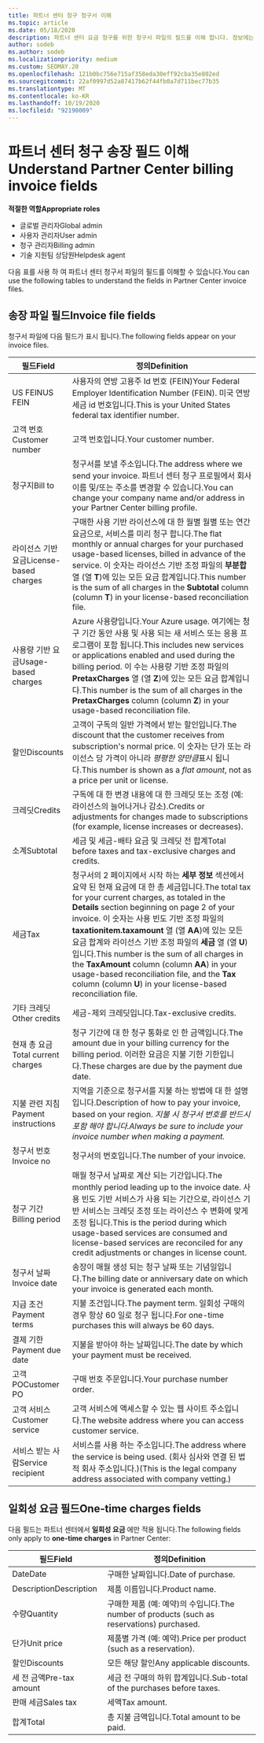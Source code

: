 ```yaml
---
title: 파트너 센터 청구 청구서 이해
ms.topic: article
ms.date: 05/18/2020
description: 파트너 센터 요금 청구를 위한 청구서 파일의 필드를 이해 합니다. 정보에는 모든 송장 필드와 일회성 요금 청구 필드의 필드 및 정의가 포함 됩니다.
author: sodeb
ms.author: sodeb
ms.localizationpriority: medium
ms.custom: SEOMAY.20
ms.openlocfilehash: 121b0bc756e715af358eda30eff92cba35e802ed
ms.sourcegitcommit: 22af0997d52a87417b62f44fb0a7d711bec77b35
ms.translationtype: MT
ms.contentlocale: ko-KR
ms.lasthandoff: 10/19/2020
ms.locfileid: "92198009"
---
```

# <a name="understand-partner-center-billing-invoice-fields"></a><span data-ttu-id="9a9f5-103">파트너 센터 청구 송장 필드 이해</span><span class="sxs-lookup"><span data-stu-id="9a9f5-103">Understand Partner Center billing invoice fields</span></span>

<span data-ttu-id="9a9f5-104">**적절한 역할**</span><span class="sxs-lookup"><span data-stu-id="9a9f5-104">**Appropriate roles**</span></span>

- <span data-ttu-id="9a9f5-105">글로벌 관리자</span><span class="sxs-lookup"><span data-stu-id="9a9f5-105">Global admin</span></span>
- <span data-ttu-id="9a9f5-106">사용자 관리자</span><span class="sxs-lookup"><span data-stu-id="9a9f5-106">User admin</span></span>
- <span data-ttu-id="9a9f5-107">청구 관리자</span><span class="sxs-lookup"><span data-stu-id="9a9f5-107">Billing admin</span></span>
- <span data-ttu-id="9a9f5-108">기술 지원팀 상담원</span><span class="sxs-lookup"><span data-stu-id="9a9f5-108">Helpdesk agent</span></span>

<span data-ttu-id="9a9f5-109">다음 표를 사용 하 여 파트너 센터 청구서 파일의 필드를 이해할 수 있습니다.</span><span class="sxs-lookup"><span data-stu-id="9a9f5-109">You can use the following tables to understand the fields in Partner Center invoice files.</span></span>

## <a name="invoice-file-fields"></a><span data-ttu-id="9a9f5-110">송장 파일 필드</span><span class="sxs-lookup"><span data-stu-id="9a9f5-110">Invoice file fields</span></span>

<span data-ttu-id="9a9f5-111">청구서 파일에 다음 필드가 표시 됩니다.</span><span class="sxs-lookup"><span data-stu-id="9a9f5-111">The following fields appear on your invoice files.</span></span>

| <span data-ttu-id="9a9f5-112">필드</span><span class="sxs-lookup"><span data-stu-id="9a9f5-112">Field</span></span> | <span data-ttu-id="9a9f5-113">정의</span><span class="sxs-lookup"><span data-stu-id="9a9f5-113">Definition</span></span> |
| ----- | ---------- |
| <span data-ttu-id="9a9f5-114">US FEIN</span><span class="sxs-lookup"><span data-stu-id="9a9f5-114">US FEIN</span></span> | <span data-ttu-id="9a9f5-115">사용자의 연방 고용주 Id 번호 (FEIN)</span><span class="sxs-lookup"><span data-stu-id="9a9f5-115">Your Federal Employer Identification Number (FEIN).</span></span> <span data-ttu-id="9a9f5-116">미국 연방 세금 id 번호입니다.</span><span class="sxs-lookup"><span data-stu-id="9a9f5-116">This is your United States federal tax identifier number.</span></span> |
| <span data-ttu-id="9a9f5-117">고객 번호</span><span class="sxs-lookup"><span data-stu-id="9a9f5-117">Customer number</span></span> | <span data-ttu-id="9a9f5-118">고객 번호입니다.</span><span class="sxs-lookup"><span data-stu-id="9a9f5-118">Your customer number.</span></span> |
| <span data-ttu-id="9a9f5-119">청구지</span><span class="sxs-lookup"><span data-stu-id="9a9f5-119">Bill to</span></span> | <span data-ttu-id="9a9f5-120">청구서를 보낼 주소입니다.</span><span class="sxs-lookup"><span data-stu-id="9a9f5-120">The address where we send your invoice.</span></span> <span data-ttu-id="9a9f5-121">파트너 센터 청구 프로필에서 회사 이름 및/또는 주소를 변경할 수 있습니다.</span><span class="sxs-lookup"><span data-stu-id="9a9f5-121">You can change your company name and/or address in your Partner Center billing profile.</span></span> |
| <span data-ttu-id="9a9f5-122">라이선스 기반 요금</span><span class="sxs-lookup"><span data-stu-id="9a9f5-122">License-based charges</span></span> | <span data-ttu-id="9a9f5-123">구매한 사용 기반 라이선스에 대 한 월별 월별 또는 연간 요금으로, 서비스를 미리 청구 합니다.</span><span class="sxs-lookup"><span data-stu-id="9a9f5-123">The flat monthly or annual charges for your purchased usage-based licenses, billed in advance of the service.</span></span> <span data-ttu-id="9a9f5-124">이 숫자는 라이선스 기반 조정 파일의 **부분합** 열 (열 **T**)에 있는 모든 요금 합계입니다.</span><span class="sxs-lookup"><span data-stu-id="9a9f5-124">This number is the sum of all charges in the **Subtotal** column (column **T**) in your license-based reconciliation file.</span></span> |
| <span data-ttu-id="9a9f5-125">사용량 기반 요금</span><span class="sxs-lookup"><span data-stu-id="9a9f5-125">Usage-based charges</span></span> | <span data-ttu-id="9a9f5-126">Azure 사용량입니다.</span><span class="sxs-lookup"><span data-stu-id="9a9f5-126">Your Azure usage.</span></span> <span data-ttu-id="9a9f5-127">여기에는 청구 기간 동안 사용 및 사용 되는 새 서비스 또는 응용 프로그램이 포함 됩니다.</span><span class="sxs-lookup"><span data-stu-id="9a9f5-127">This includes new services or applications enabled and used during the billing period.</span></span> <span data-ttu-id="9a9f5-128">이 수는 사용량 기반 조정 파일의 **PretaxCharges** 열 (열 **Z**)에 있는 모든 요금 합계입니다.</span><span class="sxs-lookup"><span data-stu-id="9a9f5-128">This number is the sum of all charges in the **PretaxCharges** column (column **Z**) in your usage-based reconciliation file.</span></span> |
| <span data-ttu-id="9a9f5-129">할인</span><span class="sxs-lookup"><span data-stu-id="9a9f5-129">Discounts</span></span> | <span data-ttu-id="9a9f5-130">고객이 구독의 일반 가격에서 받는 할인입니다.</span><span class="sxs-lookup"><span data-stu-id="9a9f5-130">The discount that the customer receives from subscription's normal price.</span></span> <span data-ttu-id="9a9f5-131">이 숫자는 단가 또는 라이선스 당 가격이 아니라 *평평한 양만큼*표시 됩니다.</span><span class="sxs-lookup"><span data-stu-id="9a9f5-131">This number is shown as a *flat amount*, not as a price per unit or license.</span></span> |
| <span data-ttu-id="9a9f5-132">크레딧</span><span class="sxs-lookup"><span data-stu-id="9a9f5-132">Credits</span></span> | <span data-ttu-id="9a9f5-133">구독에 대 한 변경 내용에 대 한 크레딧 또는 조정 (예: 라이선스의 늘어나거나 감소).</span><span class="sxs-lookup"><span data-stu-id="9a9f5-133">Credits or adjustments for changes made to subscriptions (for example, license increases or decreases).</span></span> |
| <span data-ttu-id="9a9f5-134">소계</span><span class="sxs-lookup"><span data-stu-id="9a9f5-134">Subtotal</span></span> | <span data-ttu-id="9a9f5-135">세금 및 세금-배타 요금 및 크레딧 전 합계</span><span class="sxs-lookup"><span data-stu-id="9a9f5-135">Total before taxes and tax-exclusive charges and credits.</span></span> |
| <span data-ttu-id="9a9f5-136">세금</span><span class="sxs-lookup"><span data-stu-id="9a9f5-136">Tax</span></span> | <span data-ttu-id="9a9f5-137">청구서의 2 페이지에서 시작 하는 **세부 정보** 섹션에서 요약 된 현재 요금에 대 한 총 세금입니다.</span><span class="sxs-lookup"><span data-stu-id="9a9f5-137">The total tax for your current charges, as totaled in the **Details** section beginning on page 2 of your invoice.</span></span> <span data-ttu-id="9a9f5-138">이 숫자는 사용 빈도 기반 조정 파일의 **taxationitem.taxamount** 열 (열 **AA**)에 있는 모든 요금 합계와 라이선스 기반 조정 파일의 **세금** 열 (열 **U**)입니다.</span><span class="sxs-lookup"><span data-stu-id="9a9f5-138">This number is the sum of all charges in the **TaxAmount** column (column **AA**) in your usage-based reconciliation file, and the **Tax** column (column **U**) in your license-based reconciliation file.</span></span> |
| <span data-ttu-id="9a9f5-139">기타 크레딧</span><span class="sxs-lookup"><span data-stu-id="9a9f5-139">Other credits</span></span> | <span data-ttu-id="9a9f5-140">세금-제외 크레딧입니다.</span><span class="sxs-lookup"><span data-stu-id="9a9f5-140">Tax-exclusive credits.</span></span> |
| <span data-ttu-id="9a9f5-141">현재 총 요금</span><span class="sxs-lookup"><span data-stu-id="9a9f5-141">Total current charges</span></span> | <span data-ttu-id="9a9f5-142">청구 기간에 대 한 청구 통화로 인 한 금액입니다.</span><span class="sxs-lookup"><span data-stu-id="9a9f5-142">The amount due in your billing currency for the billing period.</span></span> <span data-ttu-id="9a9f5-143">이러한 요금은 지불 기한 기한입니다.</span><span class="sxs-lookup"><span data-stu-id="9a9f5-143">These charges are due by the payment due date.</span></span> |
| <span data-ttu-id="9a9f5-144">지불 관련 지침</span><span class="sxs-lookup"><span data-stu-id="9a9f5-144">Payment instructions</span></span> | <span data-ttu-id="9a9f5-145">지역을 기준으로 청구서를 지불 하는 방법에 대 한 설명입니다.</span><span class="sxs-lookup"><span data-stu-id="9a9f5-145">Description of how to pay your invoice, based on your region.</span></span> <span data-ttu-id="9a9f5-146">*지불 시 청구서 번호를 반드시 포함 해야 합니다.*</span><span class="sxs-lookup"><span data-stu-id="9a9f5-146">*Always be sure to include your invoice number when making a payment.*</span></span> |
| <span data-ttu-id="9a9f5-147">청구서 번호</span><span class="sxs-lookup"><span data-stu-id="9a9f5-147">Invoice no</span></span> | <span data-ttu-id="9a9f5-148">청구서의 번호입니다.</span><span class="sxs-lookup"><span data-stu-id="9a9f5-148">The number of your invoice.</span></span> |
| <span data-ttu-id="9a9f5-149">청구 기간</span><span class="sxs-lookup"><span data-stu-id="9a9f5-149">Billing period</span></span> | <span data-ttu-id="9a9f5-150">매월 청구서 날짜로 계산 되는 기간입니다.</span><span class="sxs-lookup"><span data-stu-id="9a9f5-150">The monthly period leading up to the invoice date.</span></span> <span data-ttu-id="9a9f5-151">사용 빈도 기반 서비스가 사용 되는 기간으로, 라이선스 기반 서비스는 크레딧 조정 또는 라이선스 수 변화에 맞게 조정 됩니다.</span><span class="sxs-lookup"><span data-stu-id="9a9f5-151">This is the period during which usage-based services are consumed and license-based services are reconciled for any credit adjustments or changes in license count.</span></span> |
| <span data-ttu-id="9a9f5-152">청구서 날짜</span><span class="sxs-lookup"><span data-stu-id="9a9f5-152">Invoice date</span></span> | <span data-ttu-id="9a9f5-153">송장이 매월 생성 되는 청구 날짜 또는 기념일입니다.</span><span class="sxs-lookup"><span data-stu-id="9a9f5-153">The billing date or anniversary date on which your invoice is generated each month.</span></span> |
| <span data-ttu-id="9a9f5-154">지급 조건</span><span class="sxs-lookup"><span data-stu-id="9a9f5-154">Payment terms</span></span> | <span data-ttu-id="9a9f5-155">지불 조건입니다.</span><span class="sxs-lookup"><span data-stu-id="9a9f5-155">The payment term.</span></span> <span data-ttu-id="9a9f5-156">일회성 구매의 경우 항상 60 일로 청구 됩니다.</span><span class="sxs-lookup"><span data-stu-id="9a9f5-156">For one-time purchases this will always be 60 days.</span></span> |
| <span data-ttu-id="9a9f5-157">결제 기한</span><span class="sxs-lookup"><span data-stu-id="9a9f5-157">Payment due date</span></span> | <span data-ttu-id="9a9f5-158">지불을 받아야 하는 날짜입니다.</span><span class="sxs-lookup"><span data-stu-id="9a9f5-158">The date by which your payment must be received.</span></span> |
| <span data-ttu-id="9a9f5-159">고객 PO</span><span class="sxs-lookup"><span data-stu-id="9a9f5-159">Customer PO</span></span> | <span data-ttu-id="9a9f5-160">구매 번호 주문입니다.</span><span class="sxs-lookup"><span data-stu-id="9a9f5-160">Your purchase number order.</span></span> |
| <span data-ttu-id="9a9f5-161">고객 서비스</span><span class="sxs-lookup"><span data-stu-id="9a9f5-161">Customer service</span></span> | <span data-ttu-id="9a9f5-162">고객 서비스에 액세스할 수 있는 웹 사이트 주소입니다.</span><span class="sxs-lookup"><span data-stu-id="9a9f5-162">The website address where you can access customer service.</span></span> |
| <span data-ttu-id="9a9f5-163">서비스 받는 사람</span><span class="sxs-lookup"><span data-stu-id="9a9f5-163">Service recipient</span></span> | <span data-ttu-id="9a9f5-164">서비스를 사용 하는 주소입니다.</span><span class="sxs-lookup"><span data-stu-id="9a9f5-164">The address where the service is being used.</span></span> <span data-ttu-id="9a9f5-165">(회사 심사와 연결 된 법적 회사 주소입니다.)</span><span class="sxs-lookup"><span data-stu-id="9a9f5-165">(This is the legal company address associated with company vetting.)</span></span> |

## <a name="one-time-charges-fields"></a><span data-ttu-id="9a9f5-166">일회성 요금 필드</span><span class="sxs-lookup"><span data-stu-id="9a9f5-166">One-time charges fields</span></span>

<span data-ttu-id="9a9f5-167">다음 필드는 파트너 센터에서 **일회성 요금** 에만 적용 됩니다.</span><span class="sxs-lookup"><span data-stu-id="9a9f5-167">The following fields only apply to **one-time charges** in Partner Center:</span></span>

| <span data-ttu-id="9a9f5-168">필드</span><span class="sxs-lookup"><span data-stu-id="9a9f5-168">Field</span></span> | <span data-ttu-id="9a9f5-169">정의</span><span class="sxs-lookup"><span data-stu-id="9a9f5-169">Definition</span></span> |
| ----- | ---------- |
| <span data-ttu-id="9a9f5-170">Date</span><span class="sxs-lookup"><span data-stu-id="9a9f5-170">Date</span></span> | <span data-ttu-id="9a9f5-171">구매한 날짜입니다.</span><span class="sxs-lookup"><span data-stu-id="9a9f5-171">Date of purchase.</span></span> |
| <span data-ttu-id="9a9f5-172">Description</span><span class="sxs-lookup"><span data-stu-id="9a9f5-172">Description</span></span> | <span data-ttu-id="9a9f5-173">제품 이름입니다.</span><span class="sxs-lookup"><span data-stu-id="9a9f5-173">Product name.</span></span> |
| <span data-ttu-id="9a9f5-174">수량</span><span class="sxs-lookup"><span data-stu-id="9a9f5-174">Quantity</span></span> | <span data-ttu-id="9a9f5-175">구매한 제품 (예: 예약)의 수입니다.</span><span class="sxs-lookup"><span data-stu-id="9a9f5-175">The number of products (such as reservations) purchased.</span></span> |
| <span data-ttu-id="9a9f5-176">단가</span><span class="sxs-lookup"><span data-stu-id="9a9f5-176">Unit price</span></span> | <span data-ttu-id="9a9f5-177">제품별 가격 (예: 예약).</span><span class="sxs-lookup"><span data-stu-id="9a9f5-177">Price per product (such as a reservation).</span></span> |
| <span data-ttu-id="9a9f5-178">할인</span><span class="sxs-lookup"><span data-stu-id="9a9f5-178">Discounts</span></span> | <span data-ttu-id="9a9f5-179">모든 해당 할인</span><span class="sxs-lookup"><span data-stu-id="9a9f5-179">Any applicable discounts.</span></span> |
| <span data-ttu-id="9a9f5-180">세 전 금액</span><span class="sxs-lookup"><span data-stu-id="9a9f5-180">Pre-tax amount</span></span> | <span data-ttu-id="9a9f5-181">세금 전 구매의 하위 합계입니다.</span><span class="sxs-lookup"><span data-stu-id="9a9f5-181">Sub-total of the purchases before taxes.</span></span> |
| <span data-ttu-id="9a9f5-182">판매 세금</span><span class="sxs-lookup"><span data-stu-id="9a9f5-182">Sales tax</span></span> | <span data-ttu-id="9a9f5-183">세액</span><span class="sxs-lookup"><span data-stu-id="9a9f5-183">Tax amount.</span></span> |
| <span data-ttu-id="9a9f5-184">합계</span><span class="sxs-lookup"><span data-stu-id="9a9f5-184">Total</span></span> | <span data-ttu-id="9a9f5-185">총 지불 금액입니다.</span><span class="sxs-lookup"><span data-stu-id="9a9f5-185">Total amount to be paid.</span></span> |
